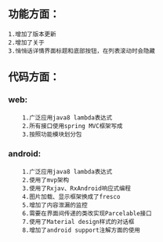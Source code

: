 ## 功能方面：
	1.增加了版本更新
	2.增加了关于
	3.悄悄话详情界面标题和底部按钮，在列表滚动时会隐藏
## 代码方面：
### web:
		1.广泛应用java8 lambda表达式
		2.所有接口使用spring MVC框架写成
		3.按照功能模块划分包
### android:
		1.广泛应用java8 lambda表达式
		2.使用了mvp架构
		3.使用了Rxjav、RxAndroid响应式编程
		4.图片加载、显示框架换成了fresco
		5.增加了内容泄漏的监控
		6.需要在界面间传递的类改实现Parcelable接口
		7.使用了Material design样式的对话框
		8.增加了android support注解方面的使用
